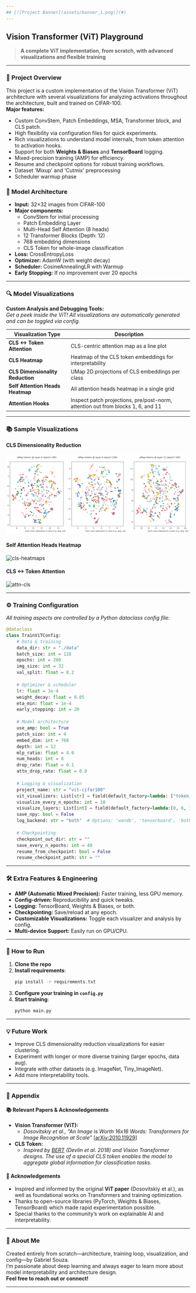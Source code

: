 ```yaml
---
## [![Project Banner](assets/banner_1.png)](#)
---
```


## Vision Transformer (ViT) Playground

> **A complete ViT implementation, from scratch, with advanced visualizations and flexible training**

---

### 🚀 Project Overview

This project is a custom implementation of the Vision Transformer (ViT) architecture with several visualizations for analyzing activations throughout the architecture, built and trained on CIFAR-100.  
**Major features:**

- Custom ConvStem, Patch Embeddings, MSA, Transformer block, and CLS patch.
- High flexibility via configuration files for quick experiments.
- Rich visualizations to understand model internals, from token attention to activation hooks.
- Support for both **Weights & Biases** and **TensorBoard** logging.
- Mixed-precision training (AMP) for efficiency.
- Resume and checkpoint options for robust training workflows.
- Dataset 'Mixup' and 'Cutmix' preprocessing
- Scheduler warmup phase

### 🧩 Model Architecture

- **Input:** 32×32 images from CIFAR-100
- **Major components:**
  - ConvStem for initial processing
  - Patch Embedding Layer
  - Multi-Head Self Attention (8 heads)
  - 12 Transformer Blocks (Depth: 12)
  - 768 embedding dimensions
  - CLS Token for whole-image classification
- **Loss:** CrossEntropyLoss
- **Optimizer:** AdamW (with weight decay)
- **Scheduler:** CosineAnnealingLR with Warmup
- **Early Stopping:** If no improvement over 20 epochs

---

### 🔍 Model Visualizations

**Custom Analysis and Debugging Tools:**  
_Get a peek inside the ViT! All visualizations are automatically generated and can be toggled via config._

| Visualization Type               | Description                                                                      |
| -------------------------------- | -------------------------------------------------------------------------------- |
| **CLS <-> Token Attention**      | CLS-centric attention map as a line plot                                         |
| **CLS Heatmap**                  | Heatmap of the CLS token embeddings for interpretability                         |
| **CLS Dimensionality Reduction** | UMap 2D projections of CLS embeddings per class                                  |
| **Self Attention Heads Heatmap** | All attention heads heatmap in a single grid                                     |
| **Attention Hooks**              | Inspect patch projections, pre/post-norm, attention out from blocks 1, 6, and 11 |

---

### 📚 Sample Visualizations

#### CLS Dimensionality Reduction

![cls-heatmaps](assets/cls_dim_reduction.png)

#### Self Attention Heads Heatmap

![cls-heatmaps](assets/attn_heads_s.gif)

#### CLS <-> Token Attention

![attn-cls](assets/attn_cls_s.gif)

---

### ⚙️ Training Configuration

_All training aspects are controlled by a Python dataclass config file:_

```python
@dataclass
class TrainViTConfig:
    # Data & training
    data_dir: str = "./data"
    batch_size: int = 128
    epochs: int = 200
    img_size: int = 32
    val_split: float = 0.2

    # Optimizer & scheduler
    lr: float = 3e-4
    weight_decay: float = 0.05
    eta_min: float = 1e-4
    early_stopping: int = 20

    # Model architecture
    use_amp: bool = True
    patch_size: int = 4
    embed_dim: int = 768
    depth: int = 12
    mlp_ratio: float = 4.0
    num_heads: int = 8
    drop_rate: float = 0.1
    attn_drop_rate: float = 0.0

    # Logging & visualization
    project_name: str = "vit-cifar100"
    vit_visualizers: List[str] = field(default_factory=lambda: ["token_attn_maps", "cls_heatmap", "cls_dim_reduction", "hooks"])
    visualize_every_n_epochs: int = 10
    visualize_layers: List[int] = field(default_factory=lambda:[0, 6, 11])
    save_npy: bool = False
    log_backend: str = "both"  # Options: 'wandb', 'tensorboard', 'both', ''

    # Checkpointing
    checkpoint_out_dir: str = ""
    save_every_n_epochs: int = 40
    resume_from_checkpoint: bool = False
    resume_checkpoint_path: str = ""
```

---

### 🛠️ Extra Features & Engineering

- **AMP (Automatic Mixed Precision):** Faster training, less GPU memory.
- **Config-driven:** Reproducibility and quick tweaks.
- **Logging:** TensorBoard, Weights & Biases, or both.
- **Checkpointing:** Save/reload at any epoch.
- **Customizable Visualizations:** Toggle each visualizer and analysis by config.
- **Multi-device Support:** Easily run on GPU/CPU.

---

### 🚦 How to Run

1. **Clone the repo**
2. **Install requirements**:
   ```bash
   pip install -r requirements.txt
   ```
3. **Configure your training in `config.py`**
4. **Start training**:
   ```bash
   python main.py
   ```

---

### 💡 Future Work

- Improve CLS dimensionality reduction visualizations for easier clustering.
- Experiment with longer or more diverse training (larger epochs, data aug).
- Integrate with other datasets (e.g. ImageNet, Tiny_ImageNet).
- Add more interpretability tools.

---

### 📎 Appendix

#### 📚 Relevant Papers & Acknowledgements

- **Vision Transformer (ViT):**
  - _Dosovitskiy et al., “An Image is Worth 16x16 Words: Transformers for Image Recognition at Scale”_ [[arXiv:2010.11929](https://arxiv.org/abs/2010.11929)]
- **CLS Token:**
  - _Inspired by [BERT](https://arxiv.org/abs/1810.04805) (Devlin et al. 2018) and Vision Transformer designs. The use of a special CLS token enables the model to aggregate global information for classification tasks._

#### 🙏 Acknowledgements

- Inspired and informed by the original **ViT paper** (Dosovitskiy et al.), as well as foundational works on Transformers and training optimization.
- Thanks to open-source libraries (PyTorch, Weights & Biases, TensorBoard) which made rapid experimentation possible.
- Special thanks to the community’s work on explainable AI and interpretability.

---

### 👋 About Me

Created entirely from scratch—architecture, training loop, visualization, and config—by Gabriel Souza.  
I’m passionate about deep learning and always eager to learn more about model interpretability and architecture design.  
**Feel free to reach out or connect!**

---
